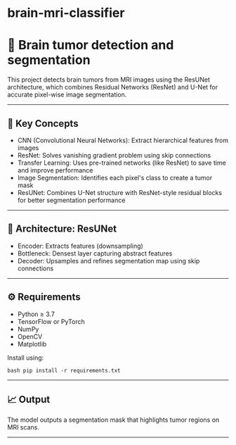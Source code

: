 # brain-mri-classifier



# 🧠 Brain tumor detection and segmentation

This project detects brain tumors from MRI images using the ResUNet architecture, which combines Residual Networks (ResNet) and U-Net for accurate pixel-wise image segmentation.

---

## 📌 Key Concepts

* CNN (Convolutional Neural Networks): Extract hierarchical features from images
* ResNet: Solves vanishing gradient problem using skip connections
* Transfer Learning: Uses pre-trained networks (like ResNet) to save time and improve performance
* Image Segmentation: Identifies each pixel's class to create a tumor mask
* ResUNet: Combines U-Net structure with ResNet-style residual blocks for better segmentation performance

---

## 🧠 Architecture: ResUNet

* Encoder: Extracts features (downsampling)
* Bottleneck: Densest layer capturing abstract features
* Decoder: Upsamples and refines segmentation map using skip connections

---

## ⚙️ Requirements

* Python ≥ 3.7
* TensorFlow or PyTorch
* NumPy
* OpenCV
* Matplotlib

Install using:

```bash pip install -r requirements.txt```

---

## 📈 Output

The model outputs a segmentation mask that highlights tumor regions on MRI scans.

---



